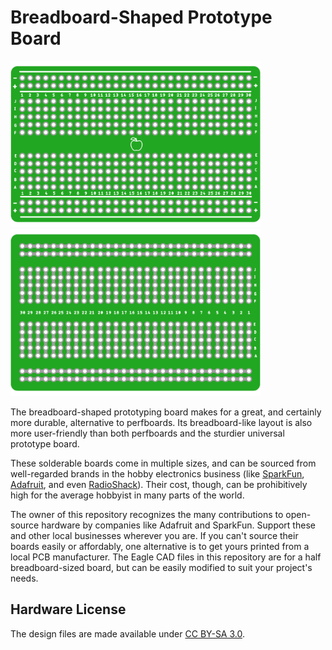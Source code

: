 # Breadboard-Shaped Prototype Board

<a href="https://github.com/kalyaninagaraj/Breadboard-Shaped-Perfboard/blob/main/Images/topview.png"><img src="Images/topview.png?raw=true" width="400px"></a>&nbsp;&nbsp; <a href="https://github.com/kalyaninagaraj/Breadboard-Shaped-Perfboard/blob/main/Images/bottomview.png"><img src="Images/bottomview.png?raw=true" width="400px"></a><br />

The breadboard-shaped prototyping board makes for a great, and certainly more durable, alternative to perfboards. Its breadboard-like layout is also more user-friendly than both perfboards and the sturdier universal prototype board. 

These solderable boards come in multiple sizes, and can be sourced from well-regarded brands in the hobby electronics business (like [SparkFun](https://www.sparkfun.com/), [Adafruit](https://www.adafruit.com/), and even [RadioShack](https://www.radioshack.com/)). Their cost, though, can be prohibitively high for the average hobbyist in many parts of the world. 

The owner of this repository recognizes the many contributions to open-source hardware by companies like Adafruit and SparkFun. Support these and other local businesses wherever you are. If you can't source their boards easily or affordably, one alternative is to get yours printed from a local PCB manufacturer. The Eagle CAD files in this repository are for a half breadboard-sized board, but can be easily modified to suit your project's needs. 

## Hardware License
The design files are made available under [CC BY-SA 3.0](https://creativecommons.org/licenses/by-sa/3.0/).
